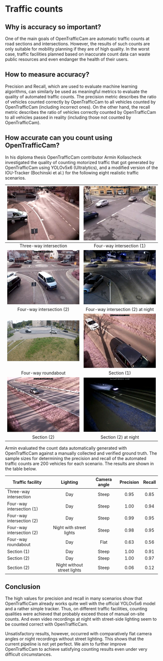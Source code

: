 # Traffic counts

## Why is accuracy so important?

One of the main goals of OpenTrafficCam are automatic traffic counts at road sections and intersections.
However, the results of such counts are only suitable for mobility planning if they are of high quality.
In the worst case, traffic facilities planned based on inaccurate count data can waste public resources and even endanger the health of their users.

## How to measure accuracy?

Precision and Recall, which are used to evaluate machine learning algorithms, can similarly be used as meaningful metrics to evaluate the quality of automated traffic counts.
The precision metric describes the ratio of vehicles counted correctly by OpenTrafficCam to all vehicles counted by OpenTrafficCam (including incorrect ones).
On the other hand, the recall metric describes the ratio of vehicles correctly counted by OpenTrafficCam to all vehicles passed in reality (including those not counted by OpenTrafficCam).

## How accurate can you count using OpenTrafficCam?

In his diploma thesis OpenTrafficCam contributor Armin Kollascheck investigated the quality of counting motorized traffic that got generated by OpenTrafficCam using YOLOv5x6 (Ultralytics), and a modified version of the IOU-Tracker (Bochinski et al.) for the following eight realistic traffic scenarios.

<!-- TODO: #65 Add table with images of the traffic scenarios  -->
|  ![image](counts/3-way_intersection.png)   |    ![image](counts/4-way_intersection_1.png)    |
| :----------------------------------------: | :---------------------------------------------: |
|           Three-way intersection           |            Four-way intersection (1)            |
| ![image](counts/4-way_intersection_2.png)  | ![image](counts/4-way_intersection_2_night.png) |
|         Four-way intersection (2)          |        Four-way intersection (2) at night        |
| ![image](counts/4-way_roundabout_flat.png) |         ![image](counts/section_1.png)          |
|            Four-way roundabout             |                   Section (1)                   |
|       ![image](counts/section_2.png)       |      ![image](counts/section_2_night.png)       |
|                Section (2)                 |               Section (2) at night               |

Armin evaluated the count data automatically generated with OpenTrafficCam against a manually collected and verified ground truth.
The sample sizes for determining the precision and recall of the automated traffic counts are 200 vehicles for each scenario.
The results are shown in the table below.

| Traffic facility          |          Lighting           | Camera angle | Precision | Recall |
| ------------------------- | :-------------------------: | :----------: | :-------: | :----: |
| Three-way intersection    |             Day             |    Steep     |   0.95    |  0.85  |
| Four-way intersection (1) |             Day             |    Steep     |   1.00    |  0.94  |
| Four-way intersection (2) |             Day             |    Steep     |   0.99    |  0.95  |
| Four-way intersection (2) |  Night with street lights   |    Steep     |   0.98    |  0.95  |
| Four-way roundabout       |             Day             |     Flat     |   0.63    |  0.56  |
| Section (1)               |             Day             |    Steep     |   1.00    |  0.91  |
| Section (2)               |             Day             |    Steep     |   1.00    |  0.97  |
| Section (2)               | Night without street lights |    Steep     |   0.06    |  0.12  |

## Conclusion

The high values for precision and recall in many scenarios show that OpenTrafficCam already works quite well with the official YOLOv5x6 model and a rather simple tracker.
Thus, on different traffic facilities, counting qualities were achieved that probably exceed those of manual on-site counts.
And even video recordings at night with street-side lighting seem to be counted correct with OpenTrafficCam.

Unsatisfactory results, however, occurred with comparatively flat camera angles or night recordings without street lighting.
This shows that the current pipeline is not yet perfect.
We aim to further improve OpenTrafficCam to achieve satisfying counting results even under very difficult circumstances.
